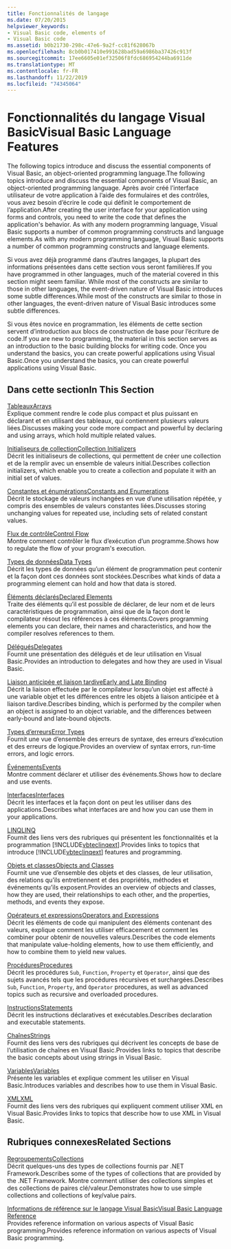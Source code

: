```yaml
---
title: Fonctionnalités de langage
ms.date: 07/20/2015
helpviewer_keywords:
- Visual Basic code, elements of
- Visual Basic code
ms.assetid: b0b21730-298c-47e6-9a2f-cc81f628067b
ms.openlocfilehash: 8cb0b017410e991628bad59a6986ba37426c913f
ms.sourcegitcommit: 17ee6605e01ef32506f8fdc686954244ba6911de
ms.translationtype: MT
ms.contentlocale: fr-FR
ms.lasthandoff: 11/22/2019
ms.locfileid: "74345064"
---
```

# <a name="visual-basic-language-features"></a><span data-ttu-id="a8cd6-102">Fonctionnalités du langage Visual Basic</span><span class="sxs-lookup"><span data-stu-id="a8cd6-102">Visual Basic Language Features</span></span>
<span data-ttu-id="a8cd6-103">The following topics introduce and discuss the essential components of Visual Basic, an object-oriented programming language.</span><span class="sxs-lookup"><span data-stu-id="a8cd6-103">The following topics introduce and discuss the essential components of Visual Basic, an object-oriented programming language.</span></span> <span data-ttu-id="a8cd6-104">Après avoir créé l’interface utilisateur de votre application à l’aide des formulaires et des contrôles, vous avez besoin d’écrire le code qui définit le comportement de l’application.</span><span class="sxs-lookup"><span data-stu-id="a8cd6-104">After creating the user interface for your application using forms and controls, you need to write the code that defines the application's behavior.</span></span> <span data-ttu-id="a8cd6-105">As with any modern programming language, Visual Basic supports a number of common programming constructs and language elements.</span><span class="sxs-lookup"><span data-stu-id="a8cd6-105">As with any modern programming language, Visual Basic supports a number of common programming constructs and language elements.</span></span>  
  
 <span data-ttu-id="a8cd6-106">Si vous avez déjà programmé dans d’autres langages, la plupart des informations présentées dans cette section vous seront familières.</span><span class="sxs-lookup"><span data-stu-id="a8cd6-106">If you have programmed in other languages, much of the material covered in this section might seem familiar.</span></span> <span data-ttu-id="a8cd6-107">While most of the constructs are similar to those in other languages, the event-driven nature of Visual Basic introduces some subtle differences.</span><span class="sxs-lookup"><span data-stu-id="a8cd6-107">While most of the constructs are similar to those in other languages, the event-driven nature of Visual Basic introduces some subtle differences.</span></span>  
  
 <span data-ttu-id="a8cd6-108">Si vous êtes novice en programmation, les éléments de cette section servent d’introduction aux blocs de construction de base pour l’écriture de code.</span><span class="sxs-lookup"><span data-stu-id="a8cd6-108">If you are new to programming, the material in this section serves as an introduction to the basic building blocks for writing code.</span></span> <span data-ttu-id="a8cd6-109">Once you understand the basics, you can create powerful applications using Visual Basic.</span><span class="sxs-lookup"><span data-stu-id="a8cd6-109">Once you understand the basics, you can create powerful applications using Visual Basic.</span></span>  
  
## <a name="in-this-section"></a><span data-ttu-id="a8cd6-110">Dans cette section</span><span class="sxs-lookup"><span data-stu-id="a8cd6-110">In This Section</span></span>  
 [<span data-ttu-id="a8cd6-111">Tableaux</span><span class="sxs-lookup"><span data-stu-id="a8cd6-111">Arrays</span></span>](../../../visual-basic/programming-guide/language-features/arrays/index.md)  
 <span data-ttu-id="a8cd6-112">Explique comment rendre le code plus compact et plus puissant en déclarant et en utilisant des tableaux, qui contiennent plusieurs valeurs liées.</span><span class="sxs-lookup"><span data-stu-id="a8cd6-112">Discusses making your code more compact and powerful by declaring and using arrays, which hold multiple related values.</span></span>  
  
 [<span data-ttu-id="a8cd6-113">Initialiseurs de collection</span><span class="sxs-lookup"><span data-stu-id="a8cd6-113">Collection Initializers</span></span>](../../../visual-basic/programming-guide/language-features/collection-initializers/index.md)  
 <span data-ttu-id="a8cd6-114">Décrit les initialiseurs de collections, qui permettent de créer une collection et de la remplir avec un ensemble de valeurs initial.</span><span class="sxs-lookup"><span data-stu-id="a8cd6-114">Describes collection initializers, which enable you to create a collection and populate it with an initial set of values.</span></span>  
  
 [<span data-ttu-id="a8cd6-115">Constantes et énumérations</span><span class="sxs-lookup"><span data-stu-id="a8cd6-115">Constants and Enumerations</span></span>](../../../visual-basic/programming-guide/language-features/constants-enums/index.md)  
 <span data-ttu-id="a8cd6-116">Décrit le stockage de valeurs inchangées en vue d’une utilisation répétée, y compris des ensembles de valeurs constantes liées.</span><span class="sxs-lookup"><span data-stu-id="a8cd6-116">Discusses storing unchanging values for repeated use, including sets of related constant values.</span></span>  
  
 [<span data-ttu-id="a8cd6-117">Flux de contrôle</span><span class="sxs-lookup"><span data-stu-id="a8cd6-117">Control Flow</span></span>](../../../visual-basic/programming-guide/language-features/control-flow/index.md)  
 <span data-ttu-id="a8cd6-118">Montre comment contrôler le flux d’exécution d’un programme.</span><span class="sxs-lookup"><span data-stu-id="a8cd6-118">Shows how to regulate the flow of your program's execution.</span></span>  
  
 [<span data-ttu-id="a8cd6-119">Types de données</span><span class="sxs-lookup"><span data-stu-id="a8cd6-119">Data Types</span></span>](../../../visual-basic/programming-guide/language-features/data-types/index.md)  
 <span data-ttu-id="a8cd6-120">Décrit les types de données qu’un élément de programmation peut contenir et la façon dont ces données sont stockées.</span><span class="sxs-lookup"><span data-stu-id="a8cd6-120">Describes what kinds of data a programming element can hold and how that data is stored.</span></span>  
  
 [<span data-ttu-id="a8cd6-121">Éléments déclarés</span><span class="sxs-lookup"><span data-stu-id="a8cd6-121">Declared Elements</span></span>](../../../visual-basic/programming-guide/language-features/declared-elements/index.md)  
 <span data-ttu-id="a8cd6-122">Traite des éléments qu’il est possible de déclarer, de leur nom et de leurs caractéristiques de programmation, ainsi que de la façon dont le compilateur résout les références à ces éléments.</span><span class="sxs-lookup"><span data-stu-id="a8cd6-122">Covers programming elements you can declare, their names and characteristics, and how the compiler resolves references to them.</span></span>  
  
 [<span data-ttu-id="a8cd6-123">Délégués</span><span class="sxs-lookup"><span data-stu-id="a8cd6-123">Delegates</span></span>](../../../visual-basic/programming-guide/language-features/delegates/index.md)  
 <span data-ttu-id="a8cd6-124">Fournit une présentation des délégués et de leur utilisation en Visual Basic.</span><span class="sxs-lookup"><span data-stu-id="a8cd6-124">Provides an introduction to delegates and how they are used in Visual Basic.</span></span>  
  
 [<span data-ttu-id="a8cd6-125">Liaison anticipée et liaison tardive</span><span class="sxs-lookup"><span data-stu-id="a8cd6-125">Early and Late Binding</span></span>](../../../visual-basic/programming-guide/language-features/early-late-binding/index.md)  
 <span data-ttu-id="a8cd6-126">Décrit la liaison effectuée par le compilateur lorsqu’un objet est affecté à une variable objet et les différences entre les objets à liaison anticipée et à liaison tardive.</span><span class="sxs-lookup"><span data-stu-id="a8cd6-126">Describes binding, which is performed by the compiler when an object is assigned to an object variable, and the differences between early-bound and late-bound objects.</span></span>  
  
 [<span data-ttu-id="a8cd6-127">Types d’erreurs</span><span class="sxs-lookup"><span data-stu-id="a8cd6-127">Error Types</span></span>](../../../visual-basic/programming-guide/language-features/error-types.md)  
 <span data-ttu-id="a8cd6-128">Fournit une vue d’ensemble des erreurs de syntaxe, des erreurs d’exécution et des erreurs de logique.</span><span class="sxs-lookup"><span data-stu-id="a8cd6-128">Provides an overview of syntax errors, run-time errors, and logic errors.</span></span>  
  
 [<span data-ttu-id="a8cd6-129">Événements</span><span class="sxs-lookup"><span data-stu-id="a8cd6-129">Events</span></span>](../../../visual-basic/programming-guide/language-features/events/index.md)  
 <span data-ttu-id="a8cd6-130">Montre comment déclarer et utiliser des événements.</span><span class="sxs-lookup"><span data-stu-id="a8cd6-130">Shows how to declare and use events.</span></span>  
  
 [<span data-ttu-id="a8cd6-131">Interfaces</span><span class="sxs-lookup"><span data-stu-id="a8cd6-131">Interfaces</span></span>](../../../visual-basic/programming-guide/language-features/interfaces/index.md)  
 <span data-ttu-id="a8cd6-132">Décrit les interfaces et la façon dont on peut les utiliser dans des applications.</span><span class="sxs-lookup"><span data-stu-id="a8cd6-132">Describes what interfaces are and how you can use them in your applications.</span></span>  
  
 [<span data-ttu-id="a8cd6-133">LINQ</span><span class="sxs-lookup"><span data-stu-id="a8cd6-133">LINQ</span></span>](../../../visual-basic/programming-guide/language-features/linq/index.md)  
 <span data-ttu-id="a8cd6-134">Fournit des liens vers des rubriques qui présentent les fonctionnalités et la programmation [!INCLUDE[vbteclinqext](~/includes/vbteclinqext-md.md)].</span><span class="sxs-lookup"><span data-stu-id="a8cd6-134">Provides links to topics that introduce [!INCLUDE[vbteclinqext](~/includes/vbteclinqext-md.md)] features and programming.</span></span>  
  
 [<span data-ttu-id="a8cd6-135">Objets et classes</span><span class="sxs-lookup"><span data-stu-id="a8cd6-135">Objects and Classes</span></span>](../../../visual-basic/programming-guide/language-features/objects-and-classes/index.md)  
 <span data-ttu-id="a8cd6-136">Fournit une vue d’ensemble des objets et des classes, de leur utilisation, des relations qu’ils entretiennent et des propriétés, méthodes et événements qu’ils exposent.</span><span class="sxs-lookup"><span data-stu-id="a8cd6-136">Provides an overview of objects and classes, how they are used, their relationships to each other, and the properties, methods, and events they expose.</span></span>  
  
 [<span data-ttu-id="a8cd6-137">Opérateurs et expressions</span><span class="sxs-lookup"><span data-stu-id="a8cd6-137">Operators and Expressions</span></span>](../../../visual-basic/programming-guide/language-features/operators-and-expressions/index.md)  
 <span data-ttu-id="a8cd6-138">Décrit les éléments de code qui manipulent des éléments contenant des valeurs, explique comment les utiliser efficacement et comment les combiner pour obtenir de nouvelles valeurs.</span><span class="sxs-lookup"><span data-stu-id="a8cd6-138">Describes the code elements that manipulate value-holding elements, how to use them efficiently, and how to combine them to yield new values.</span></span>  
  
 [<span data-ttu-id="a8cd6-139">Procédures</span><span class="sxs-lookup"><span data-stu-id="a8cd6-139">Procedures</span></span>](../../../visual-basic/programming-guide/language-features/procedures/index.md)  
 <span data-ttu-id="a8cd6-140">Décrit les procédures `Sub`, `Function`, `Property` et `Operator`, ainsi que des sujets avancés tels que les procédures récursives et surchargées.</span><span class="sxs-lookup"><span data-stu-id="a8cd6-140">Describes `Sub`, `Function`, `Property`, and `Operator` procedures, as well as advanced topics such as recursive and overloaded procedures.</span></span>  
  
 [<span data-ttu-id="a8cd6-141">Instructions</span><span class="sxs-lookup"><span data-stu-id="a8cd6-141">Statements</span></span>](../../../visual-basic/programming-guide/language-features/statements.md)  
 <span data-ttu-id="a8cd6-142">Décrit les instructions déclaratives et exécutables.</span><span class="sxs-lookup"><span data-stu-id="a8cd6-142">Describes declaration and executable statements.</span></span>  
  
 [<span data-ttu-id="a8cd6-143">Chaînes</span><span class="sxs-lookup"><span data-stu-id="a8cd6-143">Strings</span></span>](../../../visual-basic/programming-guide/language-features/strings/index.md)  
 <span data-ttu-id="a8cd6-144">Fournit des liens vers des rubriques qui décrivent les concepts de base de l’utilisation de chaînes en Visual Basic.</span><span class="sxs-lookup"><span data-stu-id="a8cd6-144">Provides links to topics that describe the basic concepts about using strings in Visual Basic.</span></span>  
  
 [<span data-ttu-id="a8cd6-145">Variables</span><span class="sxs-lookup"><span data-stu-id="a8cd6-145">Variables</span></span>](../../../visual-basic/programming-guide/language-features/variables/index.md)  
 <span data-ttu-id="a8cd6-146">Présente les variables et explique comment les utiliser en Visual Basic.</span><span class="sxs-lookup"><span data-stu-id="a8cd6-146">Introduces variables and describes how to use them in Visual Basic.</span></span>  
  
 [<span data-ttu-id="a8cd6-147">XML</span><span class="sxs-lookup"><span data-stu-id="a8cd6-147">XML</span></span>](../../../visual-basic/programming-guide/language-features/xml/index.md)  
 <span data-ttu-id="a8cd6-148">Fournit des liens vers des rubriques qui expliquent comment utiliser XML en Visual Basic.</span><span class="sxs-lookup"><span data-stu-id="a8cd6-148">Provides links to topics that describe how to use XML in Visual Basic.</span></span>  
  
## <a name="related-sections"></a><span data-ttu-id="a8cd6-149">Rubriques connexes</span><span class="sxs-lookup"><span data-stu-id="a8cd6-149">Related Sections</span></span>

 [<span data-ttu-id="a8cd6-150">Regroupements</span><span class="sxs-lookup"><span data-stu-id="a8cd6-150">Collections</span></span>](../../../visual-basic/programming-guide/concepts/collections.md)  
 <span data-ttu-id="a8cd6-151">Décrit quelques-uns des types de collections fournis par .NET Framework.</span><span class="sxs-lookup"><span data-stu-id="a8cd6-151">Describes some of the types of collections that are provided by the .NET Framework.</span></span> <span data-ttu-id="a8cd6-152">Montre comment utiliser des collections simples et des collections de paires clé/valeur.</span><span class="sxs-lookup"><span data-stu-id="a8cd6-152">Demonstrates how to use simple collections and collections of key/value pairs.</span></span>  
  
 [<span data-ttu-id="a8cd6-153">Informations de référence sur le langage Visual Basic</span><span class="sxs-lookup"><span data-stu-id="a8cd6-153">Visual Basic Language Reference</span></span>](../../../visual-basic/language-reference/index.md)  
 <span data-ttu-id="a8cd6-154">Provides reference information on various aspects of Visual Basic programming.</span><span class="sxs-lookup"><span data-stu-id="a8cd6-154">Provides reference information on various aspects of Visual Basic programming.</span></span>
